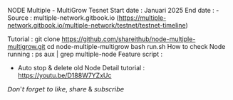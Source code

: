 NODE Multiple - MultiGrow Tesnet
Start date : Januari 2025
End date : -
Source : multiple-network.gitbook.io (https://multiple-network.gitbook.io/multiple-network/testnet/testnet-timeline)

Tutorial :
git clone https://github.com/shareithub/node-multiple-multigrow.git
cd node-multiple-multigrow
bash run.sh
How to check Node running :
ps aux | grep multiple-node
Feature script :
- Auto stop & delete old Node
Detail tutorial :
https://youtu.be/D188W7YZxUc

𝘋𝘰𝘯'𝘵 𝘧𝘰𝘳𝘨𝘦𝘵 𝘵𝘰 𝘭𝘪𝘬𝘦, 𝘴𝘩𝘢𝘳𝘦 & 𝘴𝘶𝘣𝘴𝘤𝘳𝘪𝘣𝘦
